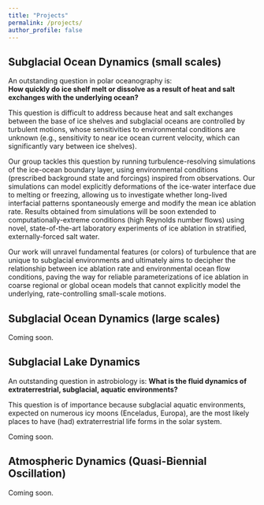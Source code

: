 ```yaml
---
title: "Projects"
permalink: /projects/
author_profile: false
---
```


## Subglacial Ocean Dynamics (small scales)

An outstanding question in polar oceanography is:  
**How quickly do ice shelf melt or dissolve as a result of heat and salt exchanges with the underlying ocean?**

This question is difficult to address because heat and salt exchanges between the base of ice shelves and subglacial oceans are controlled by turbulent motions, whose sensitivities to environmental conditions are unknown (e.g., sensitivity to near ice ocean current velocity, which can significantly vary between ice shelves). 

Our group tackles this question by running turbulence-resolving simulations of the ice-ocean boundary layer, using environmental conditions (prescribed background state and forcings) inspired from observations. Our simulations can model explicitly deformations of the ice-water interface due to melting or freezing, allowing us to investigate whether long-lived interfacial patterns spontaneously emerge and modify the mean ice ablation rate. Results obtained from simulations will be soon extended to computationally-extreme conditions (high Reynolds number flows) using novel, state-of-the-art laboratory experiments of ice ablation in stratified, externally-forced salt water.    

Our work will unravel fundamental features (or colors) of turbulence that are unique to subglacial environments and ultimately aims to decipher the relationship between ice ablation rate and environmental ocean flow conditions, paving the way for reliable parameterizations of ice ablation in coarse regional or global ocean models that cannot explicitly model the underlying, rate-controlling small-scale motions.

## Subglacial Ocean Dynamics (large scales)

Coming soon.

## Subglacial Lake Dynamics

An outstanding question in astrobiology is:
**What is the fluid dynamics of extraterrestrial, subglacial, aquatic environments?**

This question is of importance because subglacial aquatic environments, expected on numerous icy moons (Enceladus, Europa), are the most likely places to have (had) extraterrestrial life forms in the solar system. 

Coming soon.

## Atmospheric Dynamics (Quasi-Biennial Oscillation)

Coming soon.
